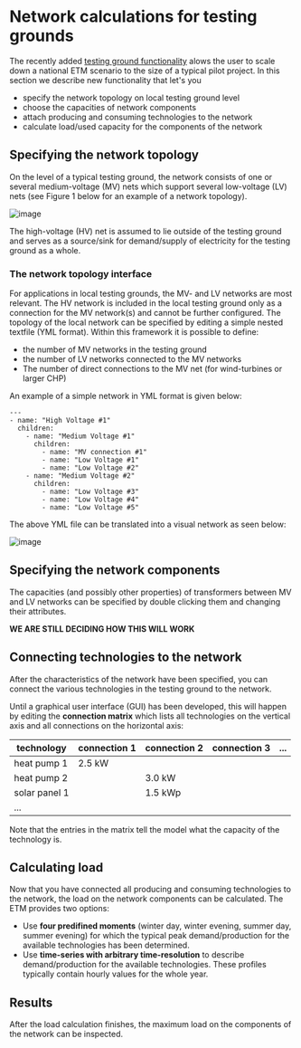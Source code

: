 # Network calculations for testing grounds

The recently added [testing ground functionality](testing_ground.md) alows the user to scale down a national ETM scenario to the size of a typical pilot project. In this section we describe new functionality that let's you

* specify the network topology on local testing ground level
* choose the capacities of network components
* attach producing and consuming technologies to the network
* calculate load/used capacity for the components of the network

## Specifying the network topology

On the level of a typical testing ground, the network consists of one or several medium-voltage (MV) nets which support several low-voltage (LV) nets (see Figure 1 below for an example of a network topology).

![image](https://raw.githubusercontent.com/quintel/documentation/master/images/network.png "The network topology interface")

The high-voltage (HV) net is assumed to lie outside of the testing ground and serves as a source/sink for demand/supply of electricity for the testing ground as a whole.

### The network topology interface

For applications in local testing grounds, the MV- and LV networks are most relevant. The HV network is included in the local testing ground only as a connection for the MV network(s) and cannot be further configured. The topology of the local network can be specified by editing a simple nested textfile (YML format). Within this framework it is possible to define:

* the number of MV networks in the testing ground
* the number of LV networks connected to the MV networks
* The number of direct connections to the MV net (for wind-turbines or larger CHP)

An example of a simple network in YML format is given below:

```
---
- name: "High Voltage #1"
  children:
    - name: "Medium Voltage #1"
      children:
      	- name: "MV connection #1"
        - name: "Low Voltage #1"
        - name: "Low Voltage #2"
    - name: "Medium Voltage #2"
      children:
        - name: "Low Voltage #3"
        - name: "Low Voltage #4"
        - name: "Low Voltage #5"

```
The above YML file can be translated into a visual network as seen below:

![image](https://raw.githubusercontent.com/quintel/documentation/master/images/basic_topology.png)

## Specifying the network components

The capacities (and possibly other properties) of transformers between MV and LV networks can be specified by double clicking them and changing their attributes.

**WE ARE STILL DECIDING HOW THIS WILL WORK**

## Connecting technologies to the network

After the characteristics of the network have been specified, you can connect the various technologies in the testing ground to the network. 

Until a graphical user interface (GUI) has been developed, this will happen by editing the **connection matrix** which lists all technologies on the vertical axis and all connections on the horizontal axis:

|technology|connection 1|connection 2|connection 3|...|
|---|---|---|---|---|
|heat pump 1| 2.5 kW|   |   |   |
|heat pump 2|   | 3.0 kW  |   |   |
|solar panel 1|   | 1.5 kWp  |   |   |
|...   |   |   |   |   |

Note that the entries in the matrix tell the model what the capacity of the technology is.

## Calculating load

Now that you have connected all producing and consuming technologies to the network, the load on the network components can be calculated. The ETM provides two options:

* Use **four predifined moments** (winter day, winter evening, summer day, summer evening) for which the typical peak demand/production for the available technologies has been determined.
* Use **time-series with arbitrary time-resolution** to describe demand/production for the available technologies. These profiles typically contain hourly values for the whole year.

## Results

After the load calculation finishes, the maximum load on the components of the network can be inspected.
